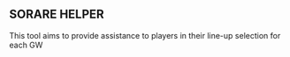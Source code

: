 ## SORARE HELPER

This tool aims to provide assistance to players in their line-up selection for each GW

